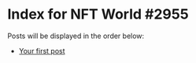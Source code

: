 # Index for NFT World #2955
Posts will be displayed in the order below:

- [Your first post](./001-first.md)

